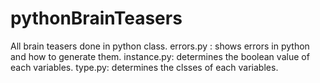 # pythonBrainTeasers
All brain teasers done in python class.
	errors.py : shows errors in python and how to generate them.
	instance.py: determines the boolean value of each variables.
	type.py: determines the clsses of each variables.
